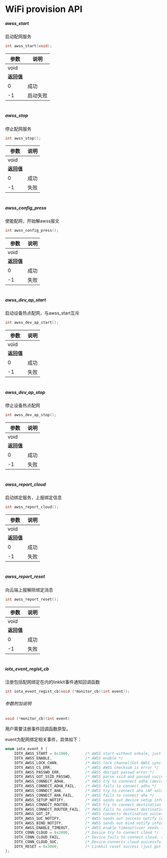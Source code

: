 # WiFi provision API



##### awss_start

启动配网服务

```c
int awss_start(void);
```

| 参数       | 说明     |
| ---------- | -------- |
| void       |          |
| **返回值** |          |
| 0          | 成功     |
| -1         | 启动失败 |

# 

##### awss_stop

停止配网服务

```c
int awss_stop();
```

| 参数       | 说明 |
| ---------- | ---- |
| void       |      |
| **返回值** |      |
| 0          | 成功 |
| -1         | 失败 |

# 

##### awss_config_press

使能配网，开始解awss报文

```c
int awss_config_press();
```

| 参数       | 说明 |
| ---------- | ---- |
| void       |      |
| **返回值** |      |
| 0          | 成功 |
| -1         | 失败 |

# 

##### awss_dev_ap_start

启动设备热点配网，与awss_start互斥

```c
int awss_dev_ap_start();
```

| 参数       | 说明 |
| ---------- | ---- |
| void       |      |
| **返回值** |      |
| 0          | 成功 |
| -1         | 失败 |

# 

##### awss_dev_ap_stop

停止设备热点配网

```c
int awss_dev_ap_stop();
```

| 参数       | 说明 |
| ---------- | ---- |
| void       |      |
| **返回值** |      |
| 0          | 成功 |
| -1         | 失败 |

# 

##### awss_report_cloud

启动绑定服务，上报绑定信息

```c
int awss_report_cloud();
```

| 参数       | 说明 |
| ---------- | ---- |
| void       |      |
| **返回值** |      |
| 0          | 成功 |
| -1         | 失败 |

# 

##### awss_report_reset

向云端上报解除绑定消息

```c
int awss_report_reset();
```

| 参数       | 说明 |
| ---------- | ---- |
| void       |      |
| **返回值** |      |
| 0          | 成功 |
| -1         | 失败 |

# 

##### iotx_event_regist_cb

注册包括配网绑定在内的linkkit事件通知回调函数

```c
int iotx_event_regist_cb(void (*monitor_cb)(int event));
```

###### 参数附加说明

```c
void (*monitor_cb)(int event)
```

用户需要注册事件回调函数原型。

event为配网绑定相关事件，具体如下：

```c
enum iotx_event_t {
    IOTX_AWSS_START = 0x1000,       /* AWSS start without enbale, just supports device discover */
    IOTX_AWSS_ENABLE,               /* AWSS enable */
    IOTX_AWSS_LOCK_CHAN,            /* AWSS lock channel(Got AWSS sync packet) */
    IOTX_AWSS_CS_ERR,               /* AWSS AWSS checksum is error */
    IOTX_AWSS_PASSWD_ERR,           /* AWSS decrypt passwd error */
    IOTX_AWSS_GOT_SSID_PASSWD,      /* AWSS parse ssid and passwd successfully */
    IOTX_AWSS_CONNECT_ADHA,         /* AWSS try to connnect adha (device discover, router solution) */
    IOTX_AWSS_CONNECT_ADHA_FAIL,    /* AWSS fails to connect adha */
    IOTX_AWSS_CONNECT_AHA,          /* AWSS try to connect aha (AP solution) */
    IOTX_AWSS_CONNECT_AHA_FAIL,     /* AWSS fails to connect aha */
    IOTX_AWSS_SETUP_NOTIFY,         /* AWSS sends out device setup information (AP and router solution) */
    IOTX_AWSS_CONNECT_ROUTER,       /* AWSS try to connect destination router */
    IOTX_AWSS_CONNECT_ROUTER_FAIL,  /* AWSS fails to connect destination router. */
    IOTX_AWSS_GOT_IP,               /* AWSS connects destination successfully and got ip address */
    IOTX_AWSS_SUC_NOTIFY,           /* AWSS sends out success notify (AWSS sucess) */
    IOTX_AWSS_BIND_NOTIFY,          /* AWSS sends out bind notify information to support bind between user and device */
    IOTX_AWSS_ENABLE_TIMEOUT,       /* AWSS enable timeout(user needs to call awss_config_press again to enable awss) */
    IOTX_CONN_CLOUD = 0x2000,       /* Device try to connect cloud */
    IOTX_CONN_CLOUD_FAIL,           /* Device fails to connect cloud, refer to net_sockets.h for error code */
    IOTX_CONN_CLOUD_SUC,            /* Device connects cloud successfully */
    IOTX_RESET = 0x3000,            /* Linkkit reset success (just got reset response from cloud without any other operation) */
};
```

